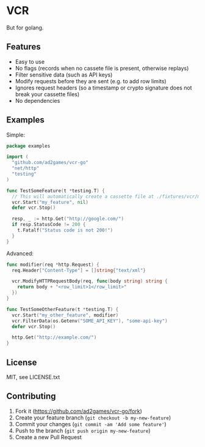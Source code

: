 # VCR

But for golang.

## Features

- Easy to use
- No flags (records when no cassete file is present, otherwise replays)
- Filter sensitive data (such as API keys)
- Modify requests before they are sent (e.g. to add row limits)
- Ignores request headers (so a timestamp or crypto signature does not break your cassette files)
- No dependencies

## Examples

Simple:
```go
package examples

import (
  "github.com/ad2games/vcr-go"
  "net/http"
  "testing"
)

func TestSomeFeature(t *testing.T) {
  // This will automatically create a cassette file at ./fixtures/vcr/my_feature.json
  vcr.Start("my_feature", nil)
  defer vcr.Stop()

  resp, _ := http.Get("http://google.com/")
  if resp.StatusCode != 200 {
    t.Fatalf("Status code is not 200!")
  }
}
```


Advanced:
```go
func modifier(req *http.Request) {
  req.Header["Content-Type"] = []string{"text/xml"}

  vcr.ModifyHTTPRequestBody(req, func(body string) string {
    return body + "<row_limit>1</row_limit>"
  })
}

func TestSomeOtherFeature(t *testing.T) {
  vcr.Start("my_other_feature", modifier)
  vcr.FilterData(os.Getenv("SOME_API_KEY"), "some-api-key")
  defer vcr.Stop()

  http.Get("http://example.com/")
}
```

## License

MIT, see LICENSE.txt

## Contributing

1. Fork it (https://github.com/ad2games/vcr-go/fork)
2. Create your feature branch (`git checkout -b my-new-feature`)
3. Commit your changes (`git commit -am 'Add some feature'`)
4. Push to the branch (`git push origin my-new-feature`)
5. Create a new Pull Request
